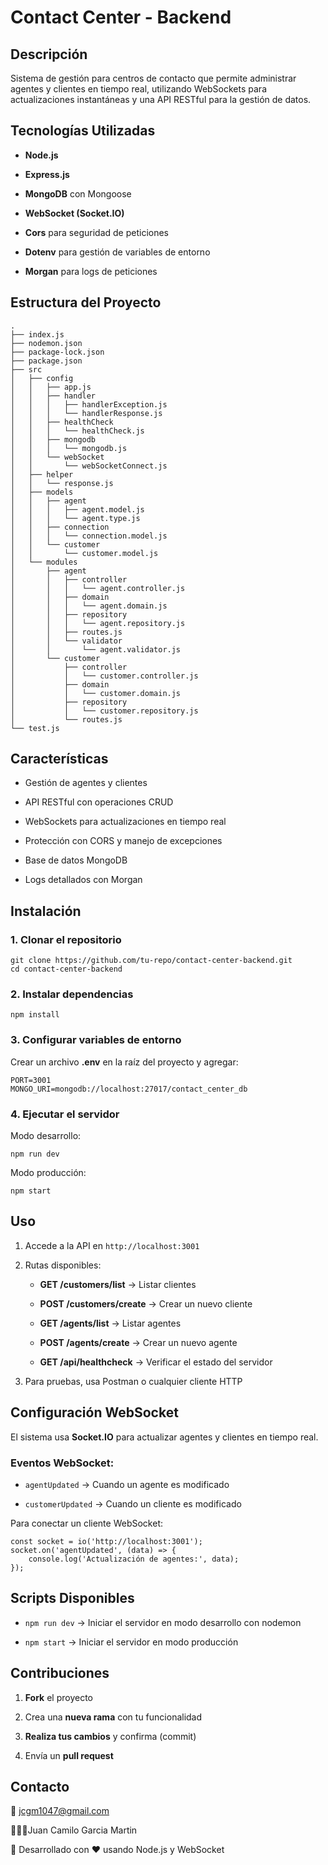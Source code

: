 # Contact Center - Backend

## Descripción

Sistema de gestión para centros de contacto que permite administrar agentes y clientes en tiempo real, utilizando WebSockets para actualizaciones instantáneas y una API RESTful para la gestión de datos.

## Tecnologías Utilizadas

-   **Node.js**
    
-   **Express.js**
    
-   **MongoDB** con Mongoose
    
-   **WebSocket (Socket.IO)**
    
-   **Cors** para seguridad de peticiones
    
-   **Dotenv** para gestión de variables de entorno
    
-   **Morgan** para logs de peticiones
    

## Estructura del Proyecto

```
.
├── index.js
├── nodemon.json
├── package-lock.json
├── package.json
├── src
│   ├── config
│   │   ├── app.js
│   │   ├── handler
│   │   │   ├── handlerException.js
│   │   │   └── handlerResponse.js
│   │   ├── healthCheck
│   │   │   └── healthCheck.js
│   │   ├── mongodb
│   │   │   └── mongodb.js
│   │   └── webSocket
│   │       └── webSocketConnect.js
│   ├── helper
│   │   └── response.js
│   ├── models
│   │   ├── agent
│   │   │   ├── agent.model.js
│   │   │   └── agent.type.js
│   │   ├── connection
│   │   │   └── connection.model.js
│   │   └── customer
│   │       └── customer.model.js
│   └── modules
│       ├── agent
│       │   ├── controller
│       │   │   └── agent.controller.js
│       │   ├── domain
│       │   │   └── agent.domain.js
│       │   ├── repository
│       │   │   └── agent.repository.js
│       │   ├── routes.js
│       │   └── validator
│       │       └── agent.validator.js
│       └── customer
│           ├── controller
│           │   └── customer.controller.js
│           ├── domain
│           │   └── customer.domain.js
│           ├── repository
│           │   └── customer.repository.js
│           └── routes.js
└── test.js
```

## Características

-   Gestión de agentes y clientes
    
-   API RESTful con operaciones CRUD
    
-   WebSockets para actualizaciones en tiempo real
    
-   Protección con CORS y manejo de excepciones
    
-   Base de datos MongoDB
    
-   Logs detallados con Morgan
    

## Instalación

### 1. Clonar el repositorio

```
git clone https://github.com/tu-repo/contact-center-backend.git
cd contact-center-backend
```

### 2. Instalar dependencias

```
npm install
```

### 3. Configurar variables de entorno

Crear un archivo **.env** en la raíz del proyecto y agregar:

```
PORT=3001
MONGO_URI=mongodb://localhost:27017/contact_center_db
```

### 4. Ejecutar el servidor

Modo desarrollo:

```
npm run dev
```

Modo producción:

```
npm start
```

## Uso

1.  Accede a la API en `http://localhost:3001`
    
2.  Rutas disponibles:
    
    -   **GET /customers/list** → Listar clientes
        
    -   **POST /customers/create** → Crear un nuevo cliente
        
    -   **GET /agents/list** → Listar agentes
        
    -   **POST /agents/create** → Crear un nuevo agente
        
    -   **GET /api/healthcheck** → Verificar el estado del servidor
        
3.  Para pruebas, usa Postman o cualquier cliente HTTP
    

## Configuración WebSocket

El sistema usa **Socket.IO** para actualizar agentes y clientes en tiempo real.

### Eventos WebSocket:

-   `agentUpdated` → Cuando un agente es modificado
    
-   `customerUpdated` → Cuando un cliente es modificado
    

Para conectar un cliente WebSocket:

```
const socket = io('http://localhost:3001');
socket.on('agentUpdated', (data) => {
    console.log('Actualización de agentes:', data);
});
```

## Scripts Disponibles

-   `npm run dev` → Iniciar el servidor en modo desarrollo con nodemon
    
-   `npm start` → Iniciar el servidor en modo producción
    

## Contribuciones

1.  **Fork** el proyecto
    
2.  Crea una **nueva rama** con tu funcionalidad
    
3.  **Realiza tus cambios** y confirma (commit)
    
4.  Envía un **pull request**
    
## Contacto

📧 jcgm1047@gmail.com

👨🏻‍💻Juan Camilo Garcia Martin

 🚀 Desarrollado con ❤️ usando Node.js y WebSocket

